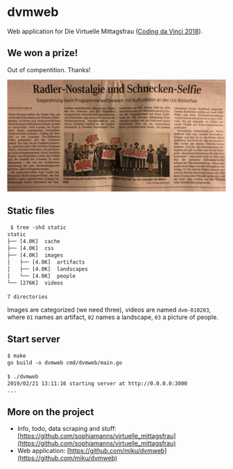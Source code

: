 # dvmweb

Web application for Die Virtuelle Mittagsfrau ([Coding da Vinci 2018](https://codingdavinci.de/events/ost/)).

## We won a prize!

Out of compentition. Thanks!

![](static/hPcd3Sx.jpg)

## Static files

```shell
 $ tree -shd static
static
├── [4.0K]  cache
├── [4.0K]  css
├── [4.0K]  images
│   ├── [4.0K]  artifacts
│   ├── [4.0K]  landscapes
│   └── [4.0K]  people
└── [276K]  videos

7 directories
```

Images are categorized (we need three), videos are named `dvm-010203`, where
`01` names an artifact, `02` names a landscape, `03` a picture of people.

## Start server

```shell
$ make
go build -o dvmweb cmd/dvmweb/main.go

$ ./dvmweb
2019/02/21 13:11:16 starting server at http://0.0.0.0:3000
...
```

## More on the project

* Info, todo, data scraping and stuff: [https://github.com/sophiamanns/virtuelle_mittagsfrau](https://github.com/sophiamanns/virtuelle_mittagsfrau)
* Web application: [https://github.com/miku/dvmweb](https://github.com/miku/dvmweb)

